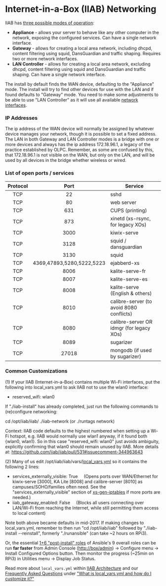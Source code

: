 # Internet-in-a-Box (IIAB) Networking

IIAB has [three possible modes of operation](https://github.com/iiab/iiab/wiki/IIAB-Installation#supported-network-modes):

* **Appliance** - allows your server to behave like any other computer in the network,
exposing the configured services. Can have a single network interface. 
* **Gateway** - allows for creating a local area network, including dhcpd, content
filtering using squid, DansGuardian and traffic shaping. Requires two or more
network interfaces.
* **LAN Controller** - allows for creating a local area network, excluding dhcpd,
content filtering using squid and DansGuardian and traffic shaping.
Can have a single network interface.

The install by default finds the WAN device, defaulting to the "Appliance" mode.
The install will try to find other devices for use with the LAN and if found
defaults to "Gateway" mode. You need to make some adjustments to be able to use
"LAN Controller" as it will use all available [network interfaces](https://github.com/iiab/iiab/wiki/IIAB-Platforms#network-adapters).

### IP Addresses

The ip address of the WAN device will normally be assigned by whatever device manages your network, though it is possible to set a fixed address.  The LAN in both Gateway and LAN Controller modes is a bridge with one or more devices and always has the ip address 172.18.96.1, a legacy of the practice established by OLPC. Remember, as some are confused by this, that 172.18.96.1 is not visible on the WAN, but only on the LAN, and will be used by all devices in the bridge whether wireless or wired.

### List of open ports / services

|Protocol  | Port                      |Service                                   |
|:--------:|:-------------------------:|------------------------------------------|
| TCP      | 22                        | sshd                                     |
| TCP      | 80                        | web server                               |
| TCP      | 631                       | CUPS (printing)                          |
| TCP      | 873                       | xinetd (xs-rsync, for legacy XOs)        |
| TCP      | 3000                      | kiwix-serve                              |
| TCP      | 3128                      | squid / dansguardian                     |
| TCP      | 3130                      | squid                                    |
| TCP      | 4369,47893,5280,5222,5223 | ejabberd-xs                              |
| TCP      | 8006                      | kalite-serve-fr                          |
| TCP      | 8007                      | kalite-serve-es                          |
| TCP      | 8008                      | kalite-serve (English & others)          |
| TCP      | 8010                      | calibre-server (to avoid 8080 conflicts) |
| TCP      | 8080                      | calibre-server OR idmgr (for legacy XOs) |
| TCP      | 8089                      | sugarizer                                |
| TCP      | 27018                     | mongodb (if used by sugarizer)           |

### Common Customizations

(1) If your IIAB (Internet-in-a-Box) contains multiple Wi-Fi interfaces, put the following into local_vars.yml to ask IIAB not to use the wlan0 interface:

* reserved_wifi: wlan0

If "./iiab-install" has already completed, just run the following commands to (re)configure networking:

cd /opt/iiab/iiab/
./iiab-network     (or ./runtags network)

Context: IIAB code defaults to the highest numbered when setting up a Wi-Fi hotspot, e.g. IIAB would normally use wlan1 anyway, if it found both {wlan0, wlan1}. So in this case "reserved_wifi: wlan0" just avoids ambiguity, explicitly confirming that wlan0 should remain unused by IIAB.  More details at: https://github.com/iiab/iiab/pull/531#issuecomment-344963643

(2) Many of us edit /opt/iiab/iiab/vars/[local_vars.yml](http://wiki.laptop.org/go/IIAB/local_vars.yml) so it contains the following 2 lines:

* services_externally_visible: True &nbsp; &nbsp; (Opens ports over WAN/Ethernet for kiwix-serve [3000], KA Lite [8008] and calibre-server [8010] as campuses/SOHO/families often need. See the "services_externally_visible" section of [xs-gen-iptables](https://github.com/iiab/iiab/tree/master/roles/network/templates/gateway/xs-gen-iptables) if more ports are needed.)
* iiab_gateway_enabled: False &nbsp; &nbsp; (Blocks all users connecting over LAN/Wi-Fi from reaching the Internet, while still permitting them access to local content)

Note both above became defaults in mid-2017.  If making changes to local_vars.yml, remember to then run "cd /opt/iiab/iiab" followed by "./iiab-install --reinstall", formerly "./runansible" (can take ~2 hours on RPi3).

Or, the essential [1+6 "post-install" roles](https://github.com/iiab/iiab/blob/master/iiab-from-console.yml) of Ansible's 9 overall roles can be run **far faster** from Admin Console ([http://box/admin](http://box/admin)) -> Configure menu -> Install Configured Options button. Then monitor the progress (~25min on RPi3) in Utilities menu -> Display Job Status.

Read more about `local_vars.yml` within [IIAB Architecture](https://github.com/iiab/iiab/wiki/IIAB-Architecture) and our [Frequently Asked Questions](http://FAQ.IIAB.IO) under ["What is local_vars.yml and how do I customize it?"](http://wiki.laptop.org/go/IIAB/FAQ#What_is_local_vars.yml_and_how_do_I_customize_it.3F)
